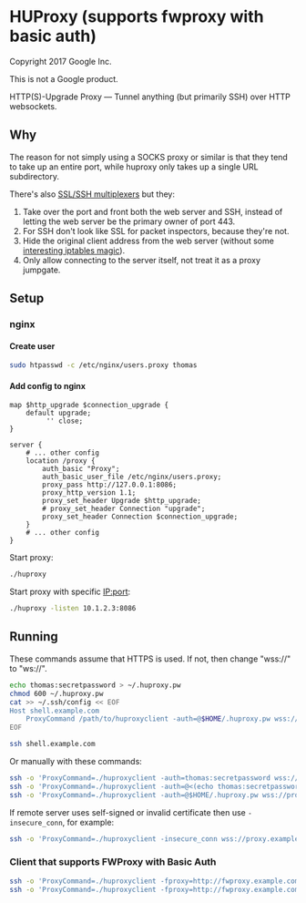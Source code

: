 # HUProxy (supports fwproxy with basic auth)

Copyright 2017 Google Inc.

This is not a Google product.

HTTP(S)-Upgrade Proxy — Tunnel anything (but primarily SSH) over HTTP
websockets.

## Why

The reason for not simply using a SOCKS proxy or similar is that they tend to
take up an entire port, while huproxy only takes up a single URL subdirectory.

There's also
[SSL/SSH multiplexers](http://www.rutschle.net/tech/sslh.shtml)
but they:

1. Take over the port and front both the web server and SSH, instead of letting
   the web server be the primary owner of port 443.
2. For SSH don't look like SSL for packet inspectors, because they're not.
3. Hide the original client address from the web server (without some
   [interesting iptables magic](https://github.com/yrutschle/sslh#transparent-proxy-support)).
4. Only allow connecting to the server itself, not treat it as a proxy jumpgate.

## Setup

### nginx

#### Create user

```bash
sudo htpasswd -c /etc/nginx/users.proxy thomas
```

#### Add config to nginx

```nginx
map $http_upgrade $connection_upgrade {
    default upgrade;
         '' close;
}

server {
    # ... other config
    location /proxy {
        auth_basic "Proxy";
        auth_basic_user_file /etc/nginx/users.proxy;
        proxy_pass http://127.0.0.1:8086;
        proxy_http_version 1.1;
        proxy_set_header Upgrade $http_upgrade;
        # proxy_set_header Connection "upgrade";
        proxy_set_header Connection $connection_upgrade;
    }
    # ... other config
}

```

Start proxy:

```bash
./huproxy
```

Start proxy with specific <IP:port>:

```bash
./huproxy -listen 10.1.2.3:8086
```

## Running

These commands assume that HTTPS is used. If not, then change "wss://"
to "ws://".

```bash
echo thomas:secretpassword > ~/.huproxy.pw
chmod 600 ~/.huproxy.pw
cat >> ~/.ssh/config << EOF
Host shell.example.com
    ProxyCommand /path/to/huproxyclient -auth=@$HOME/.huproxy.pw wss://proxy.example.com/proxy/%h/%p
EOF

ssh shell.example.com
```

Or manually with these commands:

```bash
ssh -o 'ProxyCommand=./huproxyclient -auth=thomas:secretpassword wss://proxy.example.com/proxy/%h/%p' shell.example.com
ssh -o 'ProxyCommand=./huproxyclient -auth=@<(echo thomas:secretpassword) wss://proxy.example.com/proxy/%h/%p' shell.example.com
ssh -o 'ProxyCommand=./huproxyclient -auth=@$HOME/.huproxy.pw wss://proxy.example.com/proxy/%h/%p' shell.example.com
```

If remote server uses self-signed or invalid certificate then use `-insecure_conn`, for example:

```bash
ssh -o 'ProxyCommand=./huproxyclient -insecure_conn wss://proxy.example.com/proxy/%h/%p' shell.example.com
```

### Client that supports FWProxy with Basic Auth
```bash
ssh -o 'ProxyCommand=./huproxyclient -fproxy=http://fwproxy.example.com:8080 -fpauth=user:pass wss://proxy.example.com/proxy/%h/%p' shell.example.com
ssh -o 'ProxyCommand=./huproxyclient -fproxy=http://fwproxy.example.com:8080 -fpauth=@$HOME/.huproxy.pw wss://proxy.example.com/proxy/%h/%p' shell.example.com
```